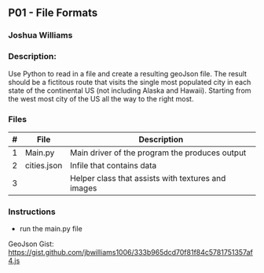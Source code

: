 ## P01 - File Formats
### Joshua Williams
### Description:

Use Python to read in a file and create a resulting geoJson file. The result should be a fictitous route that 
visits the single most populated city in each state of the continental US (not including Alaska and Hawaii). 
Starting from the west most city of the US all the way to the right most. 


### Files

|   #   | File            | Description                                        |
| :---: | --------------- | -------------------------------------------------- |
|   1   | Main.py         | Main driver of the program the produces output     |
|   2   | cities.json     | Infile that contains data                          |
|   3   | | Helper class that assists with textures and images |

### Instructions

- run the main.py file 

 GeoJson Gist: 
 https://gist.github.com/jbwilliams1006/333b965dcd70f81f84c5781751357af4.js
 

